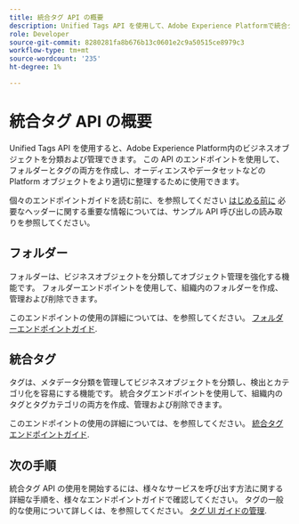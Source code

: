 ```yaml
---
title: 統合タグ API の概要
description: Unified Tags API を使用して、Adobe Experience Platformで統合タグとフォルダーを管理する方法について説明します。
role: Developer
source-git-commit: 8280281fa8b676b13c0601e2c9a50515ce8979c3
workflow-type: tm+mt
source-wordcount: '235'
ht-degree: 1%

---
```



# 統合タグ API の概要

Unified Tags API を使用すると、Adobe Experience Platform内のビジネスオブジェクトを分類および管理できます。 この API のエンドポイントを使用して、フォルダーとタグの両方を作成し、オーディエンスやデータセットなどの Platform オブジェクトをより適切に整理するために使用できます。

個々のエンドポイントガイドを読む前に、を参照してください [はじめる前に](./getting-started.md) 必要なヘッダーに関する重要な情報については、サンプル API 呼び出しの読み取りを参照してください。

## フォルダー

フォルダーは、ビジネスオブジェクトを分類してオブジェクト管理を強化する機能です。 フォルダーエンドポイントを使用して、組織内のフォルダーを作成、管理および削除できます。

このエンドポイントの使用の詳細については、を参照してください。 [フォルダーエンドポイントガイド](./folders.md).

## 統合タグ

タグは、メタデータ分類を管理してビジネスオブジェクトを分類し、検出とカテゴリ化を容易にする機能です。 統合タグエンドポイントを使用して、組織内のタグとタグカテゴリの両方を作成、管理および削除できます。

このエンドポイントの使用の詳細については、を参照してください。 [統合タグエンドポイントガイド](./tags.md).

## 次の手順

統合タグ API の使用を開始するには、様々なサービスを呼び出す方法に関する詳細な手順を、様々なエンドポイントガイドで確認してください。 タグの一般的な使用について詳しくは、を参照してください。 [タグ UI ガイドの管理](../ui/managing-tags.md).
